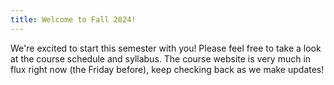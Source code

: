 ```yaml
---
title: Welcome to Fall 2024!
---
```


We're excited to start this semester with you! Please feel free to take a look at the course schedule and syllabus.
The course website is very much in flux right now (the Friday before), keep checking back as we make updates!
